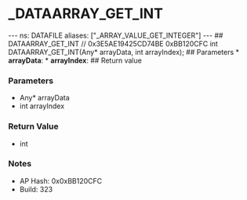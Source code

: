 # _DATAARRAY_GET_INT

--- ns: DATAFILE aliases: ["_ARRAY_VALUE_GET_INTEGER"] --- ## DATAARRAY_GET_INT  // 0x3E5AE19425CD74BE 0xBB120CFC int DATAARRAY_GET_INT(Any* arrayData, int arrayIndex);   ## Parameters * **arrayData**: * **arrayIndex**:  ## Return value

### Parameters
* Any* arrayData
* int arrayIndex

### Return Value
* int

### Notes
* AP Hash: 0x0xBB120CFC
* Build: 323


